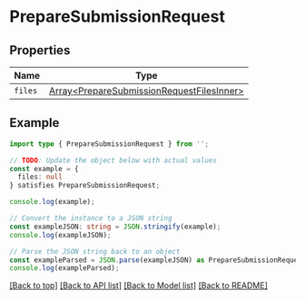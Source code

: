 # PrepareSubmissionRequest

## Properties

| Name    | Type                                                                                     |
| ------- | ---------------------------------------------------------------------------------------- |
| `files` | [Array&lt;PrepareSubmissionRequestFilesInner&gt;](PrepareSubmissionRequestFilesInner.md) |

## Example

```typescript
import type { PrepareSubmissionRequest } from '';

// TODO: Update the object below with actual values
const example = {
  files: null
} satisfies PrepareSubmissionRequest;

console.log(example);

// Convert the instance to a JSON string
const exampleJSON: string = JSON.stringify(example);
console.log(exampleJSON);

// Parse the JSON string back to an object
const exampleParsed = JSON.parse(exampleJSON) as PrepareSubmissionRequest;
console.log(exampleParsed);
```

[[Back to top]](#) [[Back to API list]](../README.md#api-endpoints) [[Back to Model list]](../README.md#models) [[Back to README]](../README.md)
